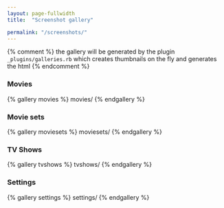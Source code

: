 ```yaml
---
layout: page-fullwidth
title:  "Screenshot gallery"

permalink: "/screenshots/"
---
```


{% comment %}
the gallery will be generated by the plugin `_plugins/galleries.rb` which creates
thumbnails on the fly and generates the html
{% endcomment %}

<h3>Movies</h3>
{% gallery movies %}
movies/
{% endgallery %}

<h3>Movie sets</h3>
{% gallery moviesets %}
moviesets/
{% endgallery %}

<h3>TV Shows</h3>
{% gallery tvshows %}
tvshows/
{% endgallery %}

<h3>Settings</h3>
{% gallery settings %}
settings/
{% endgallery %}
